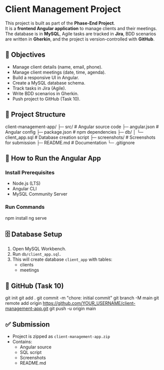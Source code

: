 ﻿# Client Management Project
This project is built as part of the **Phase-End Project**.  
It is a **frontend Angular application** to manage clients and their meetings.  
The database is in **MySQL**, Agile tasks are tracked in **Jira**, BDD scenarios are written in **Gherkin**, and the project is version-controlled with **GitHub**.

## 🎯 Objectives
- Manage client details (name, email, phone).
- Manage client meetings (date, time, agenda).
- Build a responsive UI in Angular.
- Create a MySQL database schema.
- Track tasks in Jira (Agile).
- Write BDD scenarios in Gherkin.
- Push project to GitHub (Task 10).

## 📂 Project Structure
client-management-app/
├─ src/                 # Angular source code
├─ angular.json         # Angular config
├─ package.json         # npm dependencies
├─ db/
│   └─ client_app.sql   # Database creation script
├─ screenshots/         # Screenshots for submission
├─ README.md            # Documentation
└─ .gitignore

## 🚀 How to Run the Angular App

### Install Prerequisites
- Node.js (LTS)
- Angular CLI
- MySQL Community Server

### Run Commands
npm install
ng serve

## 🗄️ Database Setup
1. Open MySQL Workbench.
2. Run `db/client_app.sql`.
3. This will create database `client_app` with tables:
   - clients
   - meetings

## 🔗 GitHub (Task 10)

git init
git add .
git commit -m "chore: initial commit"
git branch -M main
git remote add origin https://github.com/YOUR_USERNAME/client-management-app.git
git push -u origin main

## ✅ Submission
- Project is zipped as `client-management-app.zip`
- Contains:
  - Angular source
  - SQL script
  - Screenshots
  - README.md


